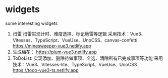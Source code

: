 # widgets
some interesting widgets


1. 扫雷
扫雷实现计时、难度选择、标记地雷等逻辑
采用技术：Vue3、Vitesses、TypeScript、VueUse、UnoCSS、canvas-confetti 
https://minesweeper-vue3.netlify.app
2. 生成梅花：
https://plum-vue3.netlify.app
3. ToDoList: 
实现添加、删除待做事项、全选、清除所有已完成事项等功能
采用技术：Vue3、Vitesses-lite、TypeScript、VueUse、UnoCSS
https://todo-vue3-ts.netlify.app
